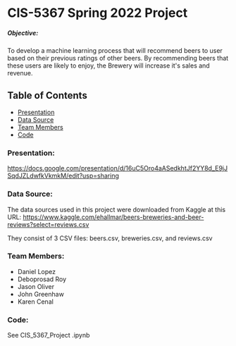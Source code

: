 # CIS-5367 Spring 2022 Project
##### Objective: 
To develop a machine learning process that will recommend beers to user based on their previous ratings of other beers. By recommending beers that these users are likely to enjoy, the Brewery will increase it's sales and revenue. 

## **Table of Contents**
* [Presentation](#presentation)
* [Data Source](#datasource)
* [Team Members](#team-members)
* [Code](#code)

### <a name="presentation"></a>Presentation: 
https://docs.google.com/presentation/d/16uC5Oro4aASedkhtJf2YY8d_E9jJSqdJZLdwfkVkmkM/edit?usp=sharing

### <a name="datasource"></a>Data Source:
The data sources used in this project were downloaded from Kaggle at this URL: 
https://www.kaggle.com/ehallmar/beers-breweries-and-beer-reviews?select=reviews.csv

They consist of 3 CSV files: beers.csv, breweries.csv, and reviews.csv
 
### <a name="team-members"></a>Team Members: 
* Daniel Lopez
* Deboprosad Roy
* Jason Oliver
* John Greenhaw
* Karen Cenal

### <a name="code"></a>Code: 
See CIS_5367_Project .ipynb
